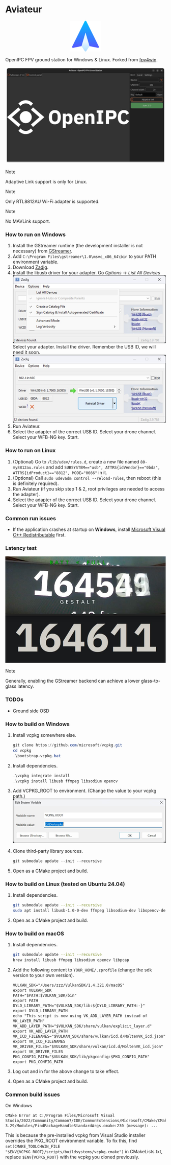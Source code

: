 # Aviateur

<p align="center">
  <a href="https://github.com/OpenIPC/aviateur">
    <img src="assets/logo.png" width="96" alt="Aviateur logo">
  </a>
</p>

OpenIPC FPV ground station for Windows & Linux. Forked from [fpv4win](https://github.com/OpenIPC/fpv4win).

![](tutorials/interface.png)

> [!NOTE]
> Adaptive Link support is only for Linux.

> [!NOTE]
> Only RTL8812AU Wi-Fi adapter is supported.

> [!NOTE]
> No MAVLink support.

### How to run on Windows

1. Install the GStreamer runtime (the development installer is not necessary)
   from [GStreamer](https://gstreamer.freedesktop.org/download/#windows).
2. Add `C:\Program Files\gstreamer\1.0\msvc_x86_64\bin` to your PATH environment variable.
3. Download [Zadig](https://zadig.akeo.ie/).
4. Install the libusb driver for your adapter.
   Go *Options* → *List All Devices*
   ![](tutorials/zadig1.jpg)
   Select your adapter. Install the driver. Remember the USB ID, we will need it soon.
   ![](tutorials/zadig2.jpg)
5. Run Aviateur.
6. Select the adapter of the correct USB ID. Select your drone channel. Select your WFB-NG key. Start.

### How to run on Linux

1. (Optional) Go to `/lib/udev/rules.d`, create a new file named `80-my8812au.rules` and add
   `SUBSYSTEM=="usb", ATTRS{idVendor}=="0bda", ATTRS{idProduct}=="8812", MODE="0666"` in it.
2. (Optional) Call `sudo udevadm control --reload-rules`, then reboot (this is definitely required).
3. Run Aviateur (if you skip step 1 & 2, root privileges are needed to access the adapter).
4. Select the adapter of the correct USB ID. Select your drone channel. Select your WFB-NG key. Start.

### Common run issues

* If the application crashes at startup on **Windows**,
  install [Microsoft Visual C++ Redistributable](https://learn.microsoft.com/en-us/cpp/windows/latest-supported-vc-redist?view=msvc-170#latest-microsoft-visual-c-redistributable-version)
  first.

### Latency test

![](tutorials/latency_test.jpg)

> [!NOTE]
> Generally, enabling the GStreamer backend can achieve a lower glass-to-glass latency.

### TODOs

- Ground side OSD

### How to build on Windows

1. Install vcpkg somewhere else.
   ```powershell
   git clone https://github.com/microsoft/vcpkg.git
   cd vcpkg
   .\bootstrap-vcpkg.bat
   ```

2. Install dependencies.
   ```powershell
   .\vcpkg integrate install
   .\vcpkg install libusb ffmpeg libsodium opencv
   ```

3. Add VCPKG_ROOT to environment. (Change the value to your vcpkg path.)
   ![](tutorials/vcpkg.jpg)

4. Clone third-party library sources.
   ```powershell
   git submodule update --init --recursive
   ```

5. Open as a CMake project and build.

### How to build on Linux (tested on Ubuntu 24.04)

1. Install dependencies.
   ```bash
   git submodule update --init --recursive
   sudo apt install libusb-1.0-0-dev ffmpeg libsodium-dev libopencv-dev xorg-dev libpcap-dev
   ```

2. Open as a CMake project and build.

### How to build on macOS

1. Install dependencies.
   ```bash
   git submodule update --init --recursive
   brew install libusb ffmpeg libsodium opencv libpcap
   ```

2. Add the following content to `YOUR_HOME/.zprofile` (change the sdk version to your own version).
   ```
   VULKAN_SDK="/Users/zzz/VulkanSDK/1.4.321.0/macOS"
   export VULKAN_SDK
   PATH="$PATH:$VULKAN_SDK/bin"
   export PATH
   DYLD_LIBRARY_PATH="$VULKAN_SDK/lib:${DYLD_LIBRARY_PATH:-}"
   export DYLD_LIBRARY_PATH
   echo "This script is now using VK_ADD_LAYER_PATH instead of VK_LAYER_PATH"
   VK_ADD_LAYER_PATH="$VULKAN_SDK/share/vulkan/explicit_layer.d"
   export VK_ADD_LAYER_PATH
   VK_ICD_FILENAMES="$VULKAN_SDK/share/vulkan/icd.d/MoltenVK_icd.json"
   export VK_ICD_FILENAMES
   VK_DRIVER_FILES="$VULKAN_SDK/share/vulkan/icd.d/MoltenVK_icd.json"
   export VK_DRIVER_FILES
   PKG_CONFIG_PATH="$VULKAN_SDK/lib/pkgconfig:$PKG_CONFIG_PATH"
   export PKG_CONFIG_PATH
   ```

3. Log out and in for the above change to take effect.

4. Open as a CMake project and build.

### Common build issues

On Windows

```
CMake Error at C:/Program Files/Microsoft Visual Studio/2022/Community/Common7/IDE/CommonExtensions/Microsoft/CMake/CMake/share/cmake-3.29/Modules/FindPackageHandleStandardArgs.cmake:230 (message): ...
```

This is because the pre-installed vcpkg from Visual Studio installer overrides the PKG_ROOT environment variable.
To fix this, find `set(CMAKE_TOOLCHAIN_FILE "$ENV{VCPKG_ROOT}/scripts/buildsystems/vcpkg.cmake")` in CMakeLists.txt,
replace `$ENV{VCPKG_ROOT}` with the vcpkg you cloned previously.
